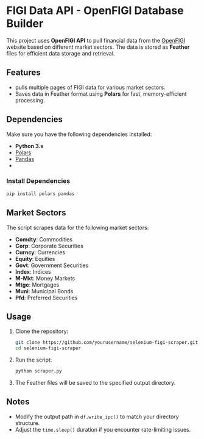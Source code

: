 # FIGI Data API - OpenFIGI Database Builder

This project uses **OpenFIGI API** to pull financial data from the [OpenFIGI](https://www.openfigi.com/) website based on different market sectors. The data is stored as **Feather** files for efficient data storage and retrieval.

## Features
- pulls multiple pages of FIGI data for various market sectors.
- Saves data in Feather format using **Polars** for fast, memory-efficient processing.

## Dependencies

Make sure you have the following dependencies installed:

- **Python 3.x**
- [Polars](https://pypi.org/project/polars/)
- [Pandas](https://pypi.org/project/pandas/)
- 
### Install Dependencies

```bash
pip install polars pandas
```

## Market Sectors

The script scrapes data for the following market sectors:

- **Comdty**: Commodities
- **Corp**: Corporate Securities
- **Curncy**: Currencies
- **Equity**: Equities
- **Govt**: Government Securities
- **Index**: Indices
- **M-Mkt**: Money Markets
- **Mtge**: Mortgages
- **Muni**: Municipal Bonds
- **Pfd**: Preferred Securities

## Usage

1. Clone the repository:

   ```bash
   git clone https://github.com/yourusername/selenium-figi-scraper.git
   cd selenium-figi-scraper
   ```

2. Run the script:

   ```bash
   python scraper.py
   ```

3. The Feather files will be saved to the specified output directory.

## Notes

- Modify the output path in `df.write_ipc()` to match your directory structure.
- Adjust the `time.sleep()` duration if you encounter rate-limiting issues.

